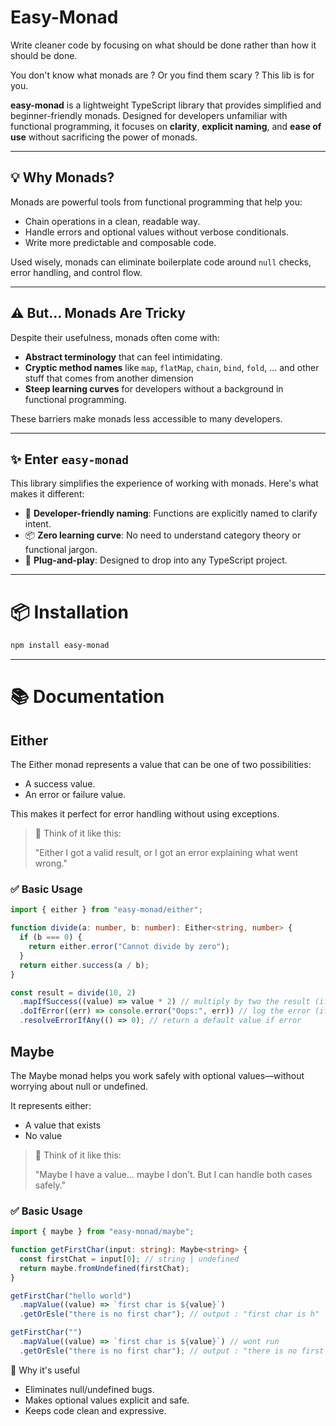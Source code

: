 # Easy-Monad

Write cleaner code by focusing on what should be done rather than how it should be done.

You don't know what monads are ? Or you find them scary ? This lib is for you.

**easy-monad** is a lightweight TypeScript library that provides simplified and beginner-friendly monads. Designed for developers unfamiliar with functional programming, it focuses on **clarity**, **explicit naming**, and **ease of use** without sacrificing the power of monads.

---

## 💡 Why Monads?

Monads are powerful tools from functional programming that help you:

- Chain operations in a clean, readable way.
- Handle errors and optional values without verbose conditionals.
- Write more predictable and composable code.

Used wisely, monads can eliminate boilerplate code around `null` checks, error handling, and control flow.

---

## ⚠️ But... Monads Are Tricky

Despite their usefulness, monads often come with:

- **Abstract terminology** that can feel intimidating.
- **Cryptic method names** like `map`, `flatMap`, `chain`, `bind`, `fold`, ... and other stuff that comes from another dimension
- **Steep learning curves** for developers without a background in functional programming.

These barriers make monads less accessible to many developers.

---

## ✨ Enter `easy-monad`

This library simplifies the experience of working with monads. Here's what makes it different:

- 🧠 **Developer-friendly naming**: Functions are explicitly named to clarify intent.
- 📦 **Zero learning curve**: No need to understand category theory or functional jargon.
- 🚀 **Plug-and-play**: Designed to drop into any TypeScript project.

---

# 📦 Installation

```bash
npm install easy-monad
```

---

# 📚 Documentation

## Either

The Either monad represents a value that can be one of two possibilities:

- A success value.
- An error or failure value.

This makes it perfect for error handling without using exceptions.

> 🧠 Think of it like this:
>
> "Either I got a valid result, or I got an error explaining what went wrong."

### ✅ Basic Usage

```typescript
import { either } from "easy-monad/either";

function divide(a: number, b: number): Either<string, number> {
  if (b === 0) {
    return either.error("Cannot divide by zero");
  }
  return either.success(a / b);
}

const result = divide(10, 2)
  .mapIfSuccess((value) => value * 2) // multiply by two the result (if any)
  .doIfError((err) => console.error("Oops:", err)) // log the error (if any)
  .resolveErrorIfAny(() => 0); // return a default value if error
```

## Maybe

The Maybe monad helps you work safely with optional values—without worrying about null or undefined.

It represents either:

- A value that exists
- No value

> 🧠 Think of it like this:
>
> "Maybe I have a value… maybe I don’t. But I can handle both cases safely."

### ✅ Basic Usage

```typescript
import { maybe } from "easy-monad/maybe";

function getFirstChar(input: string): Maybe<string> {
  const firstChat = input[0]; // string | undefined
  return maybe.fromUndefined(firstChat);
}

getFirstChar("hello world")
  .mapValue((value) => `first char is ${value}`)
  .getOrEsle("there is no first char"); // output : "first char is h"

getFirstChar("")
  .mapValue((value) => `first char is ${value}`) // wont run
  .getOrEsle("there is no first char"); // output : "there is no first char"
```

📌 Why it's useful

- Eliminates null/undefined bugs.
- Makes optional values explicit and safe.
- Keeps code clean and expressive.
